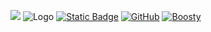 [<img src="https://github.com/modrinth/art/blob/main/Branding/Badge/badge-dark.svg"/>](https://modrinth.com/project/fog-galaxies)
![Logo](https://cdn.modrinth.com/data/cached_images/f5a22b395f624b5dd86d4c68ff590f9099fc2fa5.png)
[![Static Badge](https://img.shields.io/badge/1.0.0-pdw?style=for-the-badge&logoColor=white&logoSize=amd&label=release&labelColor=black&color=gray)](https://modrinth.com/project/fog-galaxies) [![GitHub](https://img.shields.io/badge/SOURCE_CODE-pdw?style=for-the-badge&logo=github&logoColor=white&logoSize=amd&labelColor=black&color=gray&link=https%3A%2F%2Fgithub.com%2FPDWTechnique%2FFOGGalaxies)](https://github.com/PDWTechnique/FOGGalaxies) [![Boosty](https://img.shields.io/badge/SUPPORT-pdw?style=for-the-badge&logo=boosty&logoColor=white&logoSize=amd&labelColor=black&color=orange&link=https%3A%2F%2Fboosty.to%2Fpdw)](https://boosty.to/pdw)
